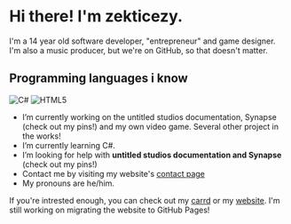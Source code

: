 # Hi there! I'm zekticezy.
I'm a 14 year old software developer, "entrepreneur" and game designer. I'm also a music producer, but we're on GitHub, so that doesn't matter.

## Programming languages i know
![C#](https://img.shields.io/badge/c%23-%23239120.svg?style=for-the-badge&logo=c-sharp&logoColor=white)
![HTML5](https://img.shields.io/badge/html5-%23E34F26.svg?style=for-the-badge&logo=html5&logoColor=white)
-  I’m currently working on the untitled studios documentation, Synapse (check out my pins!) and my own video game. Several other project in the works!
-  I’m currently learning C#.
-  I’m looking for help with **untitled studios documentation and Synapse** (check out my pins!)
-  Contact me by visiting my website's [contact page](https://zekticezy.github.io/contact.html)
-  My pronouns are he/him.

If you're intrested enough, you can check out my [carrd](zekticezy.carrd.co) or my [website](https://zekticezy.github.io/). I'm still working on migrating the website to GitHub Pages!
